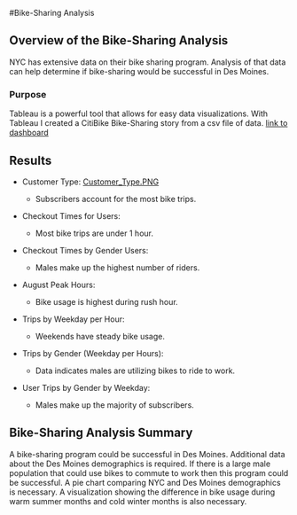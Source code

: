 #Bike-Sharing Analysis

## Overview of the Bike-Sharing Analysis
NYC has extensive data on their bike sharing program.
Analysis of that data can help determine if bike-sharing would be successful in Des Moines.

### Purpose
Tableau is a powerful tool that allows for easy data visualizations.
With Tableau I created a CitiBike Bike-Sharing story from a csv file of data.
[link to dashboard](https://public.tableau.com/app/profile/summer.bell/viz/SummerBell-Challenge14/CitiBikeStory?publish=yes)

## Results
-  Customer Type:
[Customer_Type.PNG](/Customer_Type.PNG)
	- Subscribers account for the most bike trips. 

-  Checkout Times for Users:

	- Most bike trips are under 1 hour. 

-  Checkout Times by Gender Users:

	- Males make up the highest number of riders. 
	
-  August Peak Hours:

	- Bike usage is highest during rush hour.
	
-  Trips by Weekday per Hour:

	- Weekends have steady bike usage.
	
-  Trips by Gender (Weekday per Hours):

	- Data indicates males are utilizing bikes to ride to work.
	
-  User Trips by Gender by Weekday:

	- Males make up the majority of subscribers.


## Bike-Sharing Analysis Summary
A bike-sharing program could be successful in Des Moines.
Additional data about the Des Moines demographics is required.
If there is a large male population that could use bikes to commute to work then this program could be successful.
A pie chart comparing NYC and Des Moines demographics is necessary.
A visualization showing the difference in bike usage during warm summer months and cold winter months is also necessary.

